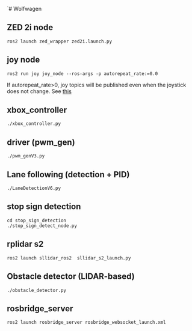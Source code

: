 `# Wolfwagen

## ZED 2i node
```shell
ros2 launch zed_wrapper zed2i.launch.py
```

## joy node
```shell
ros2 run joy joy_node --ros-args -p autorepeat_rate:=0.0
```
If autorepeat_rate>0, joy topics will be published even when the joystick does not change. 
See [this](https://index.ros.org/p/joy/)

## xbox_controller
```shell
./xbox_controller.py
```

## driver (pwm_gen)
```shell
./pwm_genV3.py
```

## Lane following (detection + PID)
```shell
./LaneDetectionV6.py
```

## stop sign detection
```shell
cd stop_sign_detection
./stop_sign_detect_node.py 
```

## rplidar s2
```shell
ros2 launch sllidar_ros2  sllidar_s2_launch.py
```

## Obstacle detector (LIDAR-based)
```shell
./obstacle_detector.py 
```

## rosbridge_server 
```shell
ros2 launch rosbridge_server rosbridge_websocket_launch.xml
```